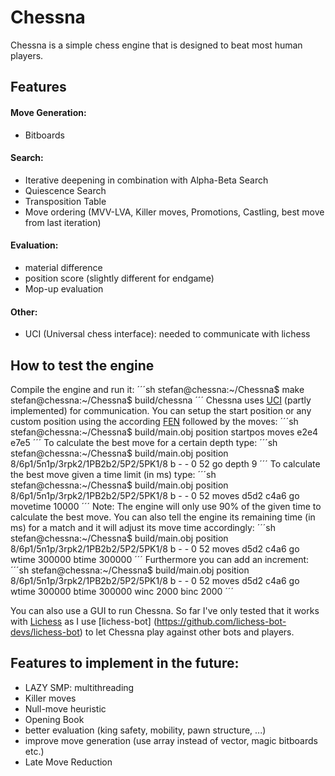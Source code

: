# Chessna 
Chessna is a simple chess engine that is designed to beat most human players.

## Features
#### Move Generation:
- Bitboards
#### Search:
- Iterative deepening in combination with Alpha-Beta Search
- Quiescence Search
- Transposition Table
- Move ordering (MVV-LVA, Killer moves, Promotions, Castling, best move from last iteration)
#### Evaluation:
- material difference
- position score (slightly different for endgame)
- Mop-up evaluation 
#### Other:
- UCI (Universal chess interface): needed to communicate with lichess 

## How to test the engine
Compile the engine and run it:
´´´sh
stefan@chessna:~/Chessna$ make 
stefan@chessna:~/Chessna$ build/chessna
´´´
Chessna uses [UCI](http://page.mi.fu-berlin.de/block/uci.htm) (partly implemented) for communication. You can setup the start position or any custom position using the according [FEN](https://www.chessprogramming.org/Forsyth-Edwards_Notation) followed by the moves:
´´´sh
stefan@chessna:~/Chessna$ build/main.obj 
position startpos moves e2e4 e7e5 
´´´
To calculate the best move for a certain depth type:
´´´sh
stefan@chessna:~/Chessna$ build/main.obj 
position 8/6p1/5n1p/3rpk2/1PB2b2/5P2/5PK1/8 b - - 0 52 
go depth 9
´´´
To calculate the best move given a time limit (in ms) type:
´´´sh
stefan@chessna:~/Chessna$ build/main.obj 
position 8/6p1/5n1p/3rpk2/1PB2b2/5P2/5PK1/8 b - - 0 52 moves d5d2 c4a6 
go movetime 10000
´´´
Note: The engine will only use 90% of the given time to calculate the best move.
You can also tell the engine its remaining time (in ms) for a match and it will adjust its move time accordingly: 
´´´sh
stefan@chessna:~/Chessna$ build/main.obj 
position 8/6p1/5n1p/3rpk2/1PB2b2/5P2/5PK1/8 b - - 0 52 moves d5d2 c4a6 
go wtime 300000 btime 300000 
´´´
Furthermore you can add an increment: 
´´´sh
stefan@chessna:~/Chessna$ build/main.obj 
position 8/6p1/5n1p/3rpk2/1PB2b2/5P2/5PK1/8 b - - 0 52 moves d5d2 c4a6 
go wtime 300000 btime 300000 winc 2000 binc 2000 
´´´

You can also use a GUI to run Chessna. So far I've only tested that it works with [Lichess](https://lichess.org) as I use [lichess-bot] (https://github.com/lichess-bot-devs/lichess-bot) to let Chessna play against other bots and players.


## Features to implement in the future:
- LAZY SMP: multithreading
- Killer moves
- Null-move heuristic
- Opening Book
- better evaluation (king safety, mobility, pawn structure, ...)
- improve move generation (use array instead of vector, magic bitboards etc.)
- Late Move Reduction

